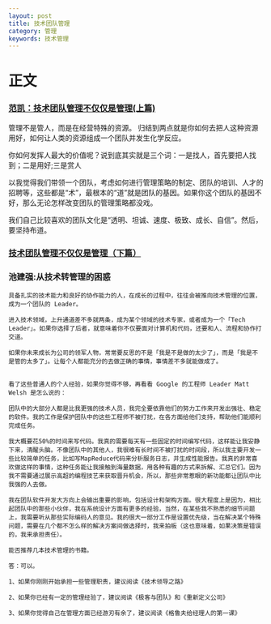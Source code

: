 ```yaml
---
layout: post
title: 技术团队管理
category: 管理
keywords: 技术管理
---
```

# 正文
### [范凯：技术团队管理不仅仅是管理(上篇)](http://www.tuicool.com/articles/Fryuqeu)

管理不是管人，而是在经营特殊的资源。 归结到两点就是你如何去把人这种资源用好，如何让人类的资源组成一个团队并发生化学反应。

你如何发挥人最大的价值呢？说到底其实就是三个词：一是找人，首先要把人找到；二是用好;三是赏人

以我觉得我们带领一个团队，考虑如何进行管理策略的制定、团队的培训、人才的招聘等，这些都是“术”，最根本的“道”就是团队的基因。如果你这个团队的基因不好，那么无论怎样改变团队的管理策略都没戏。
		
我们自己比较喜欢的团队文化是“透明、坦诚、速度、极致、成长、自信”。然后，要坚持布道。


### [技术团队管理不仅仅是管理（下篇）](http://www.0791quanquan.com/news_keji/topic_28460/)






### 池建强:从技术转管理的困惑

	具备扎实的技术能力和良好的协作能力的人，在成长的过程中，往往会被推向技术管理的位置，成为一个团队的 Leader。
	
	进入技术领域，上升通道差不多就两条，成为某个领域的技术专家，或者成为一个「Tech Leader」。如果你选择了后者，就意味着你不仅要面对计算机和代码，还要和人、流程和协作打交道。
	
	如果你未来成长为公司的领军人物，常常要反思的不是「我是不是做的太少了」，而是「我是不是管的太多了」。让每个人都能充分的去做正确的事情，事情差不多就能做成了。
	
	
	看了这些普通人的个人经验，如果你觉得不够，再看看 Google 的工程师 Leader Matt Welsh 是怎么说的：

	团队中的大部分人都是比我更强的技术人员，我完全要依靠他们的努力工作来开发出强壮、稳定的软件。我的工作是保护团队中的这些工程师不被打扰，在各方面给他们支持，帮助他们能顺利完成任务。

	我大概要花50%的时间来写代码。我真的需要每天有一些固定的时间编写代码，这样能让我安静下来，清醒头脑。不像团队中的其他人，我很难有长时间不被打扰的时间段，所以我主要开发一些比较简单的任务，比如写MapReduce代码来分析服务日志，并生成性能报告。我真的非常喜欢做这样的事情，这种任务能让我接触到海量数据，用各种有趣的方式来拆解、汇总它们。因为我不需要通过展示高超的编程技艺来获取晋升机会，所以，那些非常惹眼的新功能都让团队中比我强的人去做。

	我在团队软件开发大方向上会输出重要的影响，包括设计和架构方面。很大程度上是因为，相比起团队中的那些小伙伴，我在系统设计方面有更多的经验，当然，在某些我不熟悉的细节问题上，我需要听从那些实际编码人的意见。我的很大一部分工作是设置优先级，当在解决某个特殊问题，需要在几个都不怎么样的解决方案间做选择时，我来拍板（这也意味着，如果决策是错误的，我来承担责任）。
	
	能否推荐几本技术管理的书籍。

	答：可以。

	1、如果你刚刚开始承担一些管理职责，建议阅读《技术领导之路》

	2、如果你已经有一定的管理经验了，建议阅读《极客与团队》和《重新定义公司》

	3、如果你觉得自己在管理方面已经游刃有余了，建议阅读《格鲁夫给经理人的第一课》




